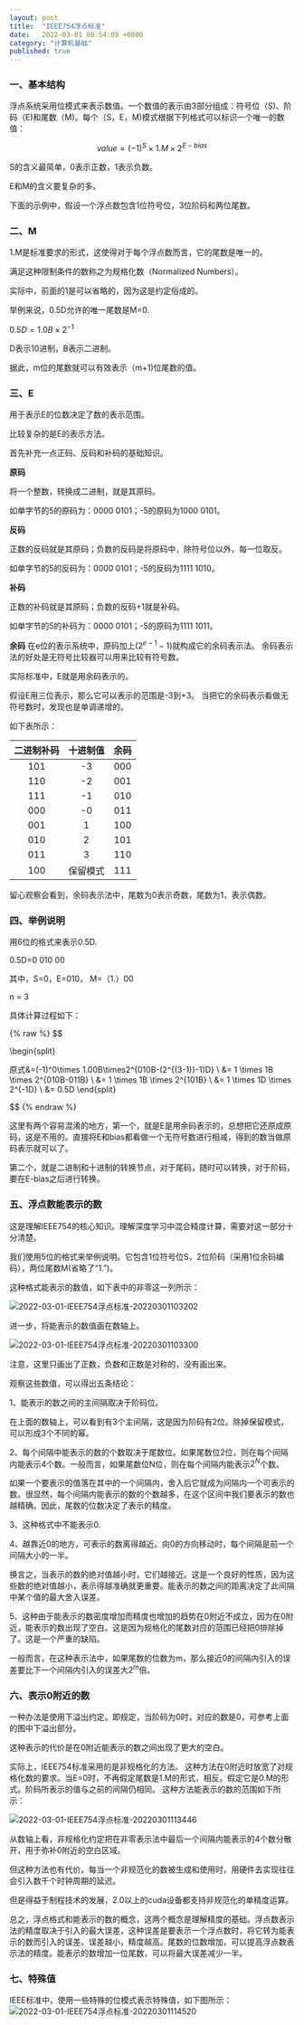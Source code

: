 ```yaml
---
layout: post
title:  "IEEE754浮点标准"
date:   2022-03-01 08:54:08 +0800
category: "计算机基础"
published: true
---
```



### 一、基本结构
浮点系统采用位模式来表示数值。一个数值的表示由3部分组成：符号位（S)、阶码（E)和尾数（M)。每个（S，E，M)模式根据下列格式可以标识一个唯一的数值：

<!--more-->

$$
value = (-1)^S\times1.M\times{2^{E-bias}}
$$

S的含义最简单，0表示正数，1表示负数。

E和M的含义要复杂的多。

下面的示例中，假设一个浮点数包含1位符号位，3位阶码和两位尾数。



### 二、M
1.M是标准要求的形式，这使得对于每个浮点数而言，它的尾数是唯一的。

满足这种限制条件的数称之为规格化数（Normalized Numbers）。

实际中，前面的1是可以省略的，因为这是约定俗成的。

举例来说，0.5D允许的唯一尾数是M=0.

$0.5D = 1.0B \times 2^{-1}$

D表示10进制，B表示二进制。

据此，m位的尾数就可以有效表示（m+1)位尾数的值。

### 三、E
用于表示E的位数决定了数的表示范围。

比较复杂的是E的表示方法。

首先补充一点正码、反码和补码的基础知识。

**原码**

将一个整数，转换成二进制，就是其原码。

如单字节的5的原码为：0000 0101；-5的原码为1000 0101。

**反码**

正数的反码就是其原码；负数的反码是将原码中，除符号位以外，每一位取反。

如单字节的5的反码为：0000 0101；-5的反码为1111 1010。


**补码**

正数的补码就是其原码；负数的反码+1就是补码。

如单字节的5的补码为：0000 0101；-5的原码为1111 1011。

**余码**
在e位的表示系统中，原码加上($2^{e-1}-1$)就构成它的余码表示法。
余码表示法的好处是无符号比较器可以用来比较有符号数。

实际标准中，E就是用余码表示的。

假设E用三位表示，那么它可以表示的范围是-3到+3。
当把它的余码表示看做无符号数时，发现也是单调递增的。

如下表所示：

| 二进制补码 | 十进制值 | 余码 |
| :-----:| :----: | :----: |
| 101 | -3 | 000 |
| 110 | -2 | 001 |
| 111 | -1 | 010 |
| 000 | -0 | 011 |
| 001 | 1 | 100 |
| 010 | 2 | 101 |
| 011 | 3 | 110|
| 100 | 保留模式 | 111 |

留心观察会看到，余码表示法中，尾数为0表示奇数，尾数为1，表示偶数。

### 四、举例说明
用6位的格式来表示0.5D.

0.5D=0 010 00

其中，S=0，E=010， M=（1.）00

n = 3

具体计算过程如下：

{% raw %}
$$

\begin{split}

原式&=(-1)^0\times 1.00B\times2^{010B-(2^{(3-1)}-1)D} \\
&= 1 \times 1B \times 2^{010B-011B} \\
&= 1 \times 1B \times 2^{101B} \\
&= 1 \times 1D \times 2^{-1D} \\
&= 0.5D
\end{split}

$$
{% endraw %}

这里有两个容易混淆的地方，第一个，就是E是用余码表示的，总想把它还原成原码，这是不用的。直接将E和bias都看做一个无符号数进行相减，得到的数当做原码表示就可以了。

第二个，就是二进制和十进制的转换节点，对于尾码，随时可以转换，对于阶码，要在E-bias之后进行转换。

### 五、浮点数能表示的数

这是理解IEEE754的核心知识。理解深度学习中混合精度计算，需要对这一部分十分清楚。


我们使用5位的格式来举例说明。它包含1位符号位S，2位阶码（采用1位余码编码），两位尾数M(省略了“1.”)。

这种格式能表示的数值，如下表中的非零这一列所示：

![2022-03-01-IEEE754浮点标准-20220301103202](https://cdn.jsdelivr.net/gh/liwenju0/blog_pictures@main/pics/2022-03-01-IEEE754浮点标准-20220301103202.png)

进一步，将能表示的数值画在数轴上。

![2022-03-01-IEEE754浮点标准-20220301103300](https://cdn.jsdelivr.net/gh/liwenju0/blog_pictures@main/pics/2022-03-01-IEEE754浮点标准-20220301103300.png)

注意，这里只画出了正数，负数和正数是对称的，没有画出来。


观察这些数值，可以得出五条结论：

1、能表示的数之间的主间隔取决于阶码位。

在上面的数轴上，可以看到有3个主间隔，这是因为阶码有2位。除掉保留模式，可以形成3个不同的幂。

2、每个间隔中能表示的数的个数取决于尾数位。如果尾数位2位，则在每个间隔内能表示4个数。一般而言，如果尾数位N位，则在每个间隔内能表示$2^N$个数。

如果一个要表示的值落在其中的一个间隔内，舍入后它就成为间隔内一个可表示的数。很显然，每个间隔内能表示的数的个数越多，在这个区间中我们要表示的数也越精确。因此，尾数的位数决定了表示的精度。

3、这种格式中不能表示0.

4、越靠近0的地方，可表示的数离得越近。向0的方向移动时，每个间隔是前一个间隔大小的一半。

换言之，当表示的数的绝对值越小时，它们越接近。这是一个良好的性质，因为这些数的绝对值越小，表示得越准确就更重要。能表示的数之间的距离决定了此间隔中某个值的最大舍入误差。

5、这种由于能表示的数密度增加而精度也增加的趋势在0附近不成立，因为在0附近，能表示的数出现了空白。这是因为规格化的尾数对应的范围已经把0排除掉了。这是一个严重的缺陷。

一般而言，在这种表示法中，如果尾数的位数为m，那么接近0的间隔内引入的误差要比下一个间隔内引入的误差大$2^m$倍。

### 六、表示0附近的数

一种办法是使用下溢出约定。即规定，当阶码为0时，对应的数是0，可参考上面的图中下溢出部分。

这种表示的代价是在0附近能表示的数之间出现了更大的空白。

实际上，IEEE754标准采用的是非规格化的方法。
这种方法在0附近时放宽了对规格化数的要求。当E=0时，不再假定尾数是1.M的形式，相反，假定它是0.M的形式。阶码所表示的值与之前的间隔仍相同。
这种方法能表示的数的范围如下所示：

![2022-03-01-IEEE754浮点标准-20220301113446](https://cdn.jsdelivr.net/gh/liwenju0/blog_pictures@main/pics/2022-03-01-IEEE754浮点标准-20220301113446.png)

从数轴上看，非规格化约定把在非零表示法中最后一个间隔内能表示的4个数分散开，用于弥补0附近的空白区域。

但这种方法也有代价。每当一个非规范化的数被生成和使用时，用硬件去实现往往会引入数千个时钟周期的延迟。

但是得益于制程技术的发展，2.0以上的cuda设备都支持非规范化的单精度运算。


总之，浮点格式和能表示的数的概念，这两个概念是理解精度的基础。浮点数表示法的精度取决于引入的最大误差，这种误差是要表示一个浮点数时，将它转为能表示的数而引入的误差。误差越小，精度越高。尾数的位数增加，可以提高浮点数表示法的精度。能表示的数增加一位尾数，可以将最大误差减少一半。


### 七、特殊值

IEEE标准中，使用一些特殊的位模式表示特殊值，如下图所示：
![2022-03-01-IEEE754浮点标准-20220301114520](https://cdn.jsdelivr.net/gh/liwenju0/blog_pictures@main/pics/2022-03-01-IEEE754浮点标准-20220301114520.png)








